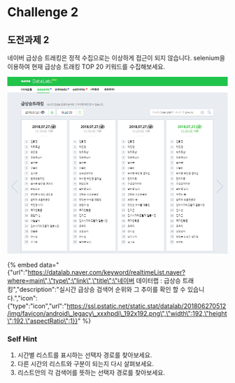 # Challenge 2

## 도전과제 2

네이버 급상승 트래킹은 정적 수집으로는 이상하게 접근이 되지 않습니다. selenium을 이용하여 현재 급상승 트래킹 TOP 20 키워드를 수집해보세요.

![](../../.gitbook/assets/image%20%2849%29.png)

{% embed data="{\"url\":\"https://datalab.naver.com/keyword/realtimeList.naver?where=main\",\"type\":\"link\",\"title\":\"네이버 데이터랩 : 급상승 트래킹\",\"description\":\"실시간 급상승 검색어 순위와 그 추이를 확인 할 수 있습니다.\",\"icon\":{\"type\":\"icon\",\"url\":\"https://ssl.pstatic.net/static.stat/datalab/201806270512/img/favicon/android\_legacy\_xxxhpdi\_192x192.png\",\"width\":192,\"height\":192,\"aspectRatio\":1}}" %}



### Self Hint

1. 시간별 리스트를 표시하는 선택자 경로를 찾아보세요.
2. 다른 시간의 리스트와 구분이 되는지 다시 살펴보세요.
3. 리스트안의 각 검색어를 뜻하는 선택자 경로를 찾아보세요.

